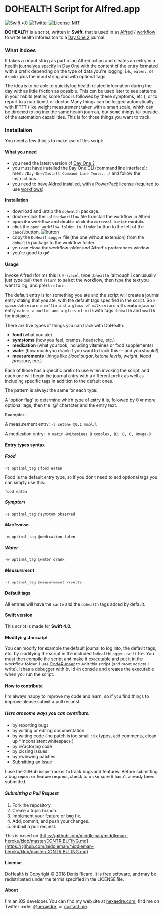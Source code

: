 # DOHEALTH Script for Alfred.app

[![Swift 4.0](https://img.shields.io/badge/Swift-4.0-orange.svg?style=flat)](https://developer.apple.com/swift/)  [![Twitter](https://img.shields.io/badge/twitter-@hexaedre-blue.svg?style=flat)](https://twitter.com/hexaedre)  [![License: MIT](https://img.shields.io/badge/License-MIT-yellow.svg)](https://opensource.org/licenses/MIT)

**DOHEALTH** is a script, written in **Swift**, that is used in an [Alfred][alfred] / [workflow][workflows] to write health informaiton to a [Day One 2][dayone] journal.

### What it does

It takes an input string as part of an Alfred action and creates an entry in a health journalyou specify in [Day One][dayone] with the content of the entry formated with a prefix depending on the type of data you're logging, i.e., `eaten:`, or `drank:` plus the input string and with optional tags.

The idea is to be able to quickly log health related information during the day with as little friction as possible. This can be used later to see patterns in your habits (eating some food is followed by these symptoms, etc.), or to report to a nutritionist or doctor. Many things can be logged automatically with IFTTT (like weight measurement taken with a smart scale, which can be directed to log into the same health journal), but some things fall outside of the automation capabilities. This is for those things you want to track.

### Installation

You need a few things to make use of this script:

#### What you need

- you need the latest version of [Day One 2][dayone]
- you must have installed the Day One CLI (command line interface): menu `/Day One/Install Command Line Tools.../` and follow the instructions.
- you need to have [Aldred][alfred] installed, with a [PowerPack][powerpack] license (required to use [workflows][workflows])

#### Installation

- download and unzip the `dohealth` package.
- double-click the `.alfredworkflow` file to install the workflow in Alfred.
- open the workflow and double-click the `external script` module.
- click the `open workflow folder in finder` button to the left of the `cancel`button. ![button](http://hexaedre.com/resources/alfredOpenFolder.png)
- copy the `DoHealthLogger` file (the one without extension) from the `dohealth` package to the workflow folder.
- you can close the workflow folder and Alfred's preferences window.
- you're good to go!

#### Usage

Invoke Alfred (for me this is `⌘-space`), type `dohealth` (although I can usually just type `doh`) then `return` to select the workflow, then type the text you want to log, and press `return`.

The default entry is for something you ate and the script will create a journal entry stating that you ate, with the default tags specified in the script. So `⌘-space` `doh` `return` `a muffin and a glass of milk` `return` will create a journal entry `eaten: a muffin and a glass of milk` with tags `dohealth` and `health` for instance.

There are five types of things you can track with DoHealth:

- **food** (what you ate)
- **symptoms** (how you feel, cramps, headache, etc.)
- **medication** (what you took, including vitamines or food supplements)
- **water** (how much you drank if you want to track this — and you should!)
- **measurements** (things like _blood sugar_, _ketone levels_, _weight_, _blood pressure_, etc.)

Each of those has a specific prefix to use when invoking the script, and each one will begin the journal entry with a different prefix as well as including specific tags in addition to the default ones.

The pattern is always the same for each type:

A 'option flag' to determine which type of entry it is, followed by 0 or more optional tags, then the '@' character and the entry text.

Examples:

A measurement entry: `-l cetone @0.1 mmol/l`

A medication entry: `-m matin @vitamines B complex, B2, D, C, Omega-3`

#### Entry types syntax

##### Food

`-t optinal_tag @food eaten`

Food is the default entry type, so if you don't need to add optional tags you can simply use this:

`food eaten` 

##### Symptom

`-s optinal_tag @symptom observed`

##### Medication

`-m optinal_tag @medication taken`

##### Water

`-w optinal_tag @water drank`

##### Measurement

`-l optinal_tag @measurement results`

#### Default tags

All entries will have the `santé` and the `dohealth` tags added by default.

#### Swift version

This script is made for **Swift 4.0**.

#### Modifying the script

You can modify for example the default journal to log into, the default tags, etc. by modifying the script in the included `DoHealthLogger.swift` file. You must then compile the script and make it executable and put it in the workflow folder. I use [CodeRunner][coderunner] to edit this script (and most scripts I write). It has a debugger with build-in console and creates the executable when you run the script.

#### How to contribute

I'm always happy to improve my code and learn, so if you find things to improve please submit a pull request.

##### Here are some ways you can contribute:

* by reporting bugs
* by writing or editing documentation
* by writing code ( no patch is too small : fix typos, add comments, clean up * inconsistent whitespace )
* by refactoring code
* by closing issues
* by reviewing patches
* Submitting an Issue

I use the GitHub issue tracker to track bugs and features. Before submitting a bug report or feature request, check to make sure it hasn't already been submitted.

##### Submitting a Pull Request

1. Fork the repository.
1. Create a topic branch.
1. Implement your feature or bug fix.
1. Add, commit, and push your changes.
1. Submit a pull request.

This is based on [https://github.com/middleman/middleman-heroku/blob/master/CONTRIBUTING.md](https://github.com/middleman/middleman-heroku/blob/master/CONTRIBUTING.md)

#### License

DoHealth is Copyright © 2018 Denis Ricard. It is free software, and may be redistributed under the terms specified in the LICENSE file.

#### About

I'm an iOS developer. You can find my web site at [hexaedre.com](http://hexaedre.com), find me on Twitter under [@hexaedre](http://twitter.com/hexaedre), or [contact me](http://hexaedre.com/contact/).

[dayone]: http://dayoneapp.com
[alfred]: https://www.alfredapp.com
[workflows]: https://www.alfredapp.com/workflows/
[powerpack]: https://www.alfredapp.com/powerpack/
[dolog]: http://hexaedre.com/scripts/dolog/
[coderunner]: https://coderunnerapp.com